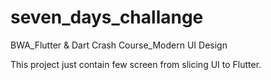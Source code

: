# seven_days_challange

BWA_Flutter & Dart Crash Course_Modern UI Design

This project just contain few screen from slicing UI to Flutter.


